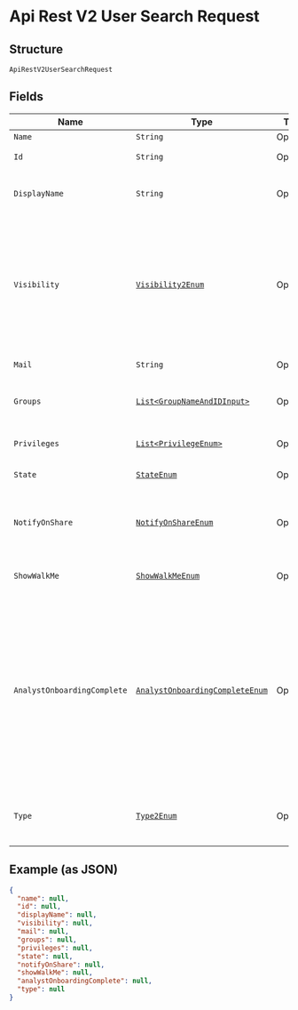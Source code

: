 
# Api Rest V2 User Search Request

## Structure

`ApiRestV2UserSearchRequest`

## Fields

| Name | Type | Tags | Description | Getter | Setter |
|  --- | --- | --- | --- | --- | --- |
| `Name` | `String` | Optional | Name of the user. | String getName() | setName(String name) |
| `Id` | `String` | Optional | The GUID of the user account to query | String getId() | setId(String id) |
| `DisplayName` | `String` | Optional | A unique display name string for the user, usually their first and last name. | String getDisplayName() | setDisplayName(String displayName) |
| `Visibility` | [`Visibility2Enum`](/doc/models/visibility-2-enum.md) | Optional | Visibility of the user.<br><br>The visibility attribute is set to DEFAULT when creating a user. Setting this to DEFAULT makes a user visible to other users and user groups, and thus allows them to share objects<br>**Default**: `Visibility2Enum.DEFAULT` | Visibility2Enum getVisibility() | setVisibility(Visibility2Enum visibility) |
| `Mail` | `String` | Optional | email of the user account | String getMail() | setMail(String mail) |
| `Groups` | [`List<GroupNameAndIDInput>`](/doc/models/group-name-and-id-input.md) | Optional | A JSON array of group names or GUIDs or both. When both are given then id is considered | List<GroupNameAndIDInput> getGroups() | setGroups(List<GroupNameAndIDInput> groups) |
| `Privileges` | [`List<PrivilegeEnum>`](/doc/models/privilege-enum.md) | Optional | A JSON array of privileges assigned to the user | List<PrivilegeEnum> getPrivileges() | setPrivileges(List<PrivilegeEnum> privileges) |
| `State` | [`StateEnum`](/doc/models/state-enum.md) | Optional | Status of user account. acitve or inactive. | StateEnum getState() | setState(StateEnum state) |
| `NotifyOnShare` | [`NotifyOnShareEnum`](/doc/models/notify-on-share-enum.md) | Optional | User preference for receiving email notifications when another ThoughtSpot user shares answers or pinboards. | NotifyOnShareEnum getNotifyOnShare() | setNotifyOnShare(NotifyOnShareEnum notifyOnShare) |
| `ShowWalkMe` | [`ShowWalkMeEnum`](/doc/models/show-walk-me-enum.md) | Optional | The user preference for revisiting the onboarding experience. | ShowWalkMeEnum getShowWalkMe() | setShowWalkMe(ShowWalkMeEnum showWalkMe) |
| `AnalystOnboardingComplete` | [`AnalystOnboardingCompleteEnum`](/doc/models/analyst-onboarding-complete-enum.md) | Optional | ThoughtSpot provides an interactive guided walkthrough to onboard new users. The onboarding experience leads users through a set of actions to help users get started and accomplish their tasks quickly.<br><br>The users can turn off the Onboarding experience and access it again when they need assistance with the ThoughtSpot UI. | AnalystOnboardingCompleteEnum getAnalystOnboardingComplete() | setAnalystOnboardingComplete(AnalystOnboardingCompleteEnum analystOnboardingComplete) |
| `Type` | [`Type2Enum`](/doc/models/type-2-enum.md) | Optional | Type of user. LOCAL_USER indicates that the user is created locally in the ThoughtSpot system. | Type2Enum getType() | setType(Type2Enum type) |

## Example (as JSON)

```json
{
  "name": null,
  "id": null,
  "displayName": null,
  "visibility": null,
  "mail": null,
  "groups": null,
  "privileges": null,
  "state": null,
  "notifyOnShare": null,
  "showWalkMe": null,
  "analystOnboardingComplete": null,
  "type": null
}
```

